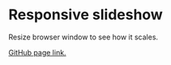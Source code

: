 # Responsive slideshow

Resize browser window to see how it scales.

[GitHub page link.](https://staog.github.io/slideshow/)
